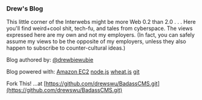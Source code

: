 ### Drew's Blog

This little corner of the Interwebs might be more Web 0.2 than 2.0 . . .  Here you'll find weird+cool shit, tech-fu, and tales from cyberspace. The views expressed here are my own and not my employers. (In fact, you can safely assume my views to be the opposite of my employers, unless they also happen to subscribe to counter-cultural ideas.)

Blog authored by: [@drewbiewubie](http://twitter.com/drewbiewubie)

Blog powered with: [Amazon EC2](http://aws.amazon.com/free/) [node.js](http://nodejs.org) [wheat.js](https://github.com/creationix/wheat) [git](https://code.google.com/p/git-core/)

Fork This! ...at [https://github.com/drewswu/BadassCMS.git](https://github.com/drewswu/BadassCMS.git)

[Drew Wu]: http://www.twitter.com/drewbiewubie
